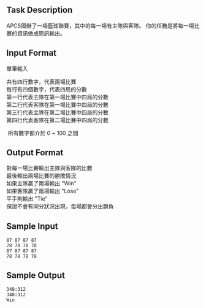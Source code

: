 ## Task Description

APCS國辦了一場籃球聯賽，其中的每一場有主隊與客隊。
你的任務是將每一場比賽的資訊做成簡訊輸出。

## Input Format

<p>單筆輸入</p>
<p>共有四行數字，代表兩場比賽<br>每行有四個數字，代表四局的分數<br>第一行代表主隊在第一場比賽中四局的分數<br>第二行代表客隊在第一場比賽中四局的分數<br>第三行代表主隊在第二場比賽中四局的分數<br>第四行代表客隊在第二場比賽中四局的分數</p>
<p>&nbsp;所有數字都介於 0 ~ 100 之間</p>

## Output Format

<p>對每一場比賽輸出主隊與客隊的比數<br>最後輸出兩場比賽的勝敗情況<br>如果主隊贏了兩場輸出 "Win"<br>如果客隊贏了兩場輸出 "Lose"<br>平手則輸出 "Tie"<br>保證不會有同分狀況出現，每場都會分出勝負</p>

## Sample Input

    87 87 87 87
    78 78 78 78
    87 87 87 87
    78 78 78 78

## Sample Output

    348:312
    348:312
    Win